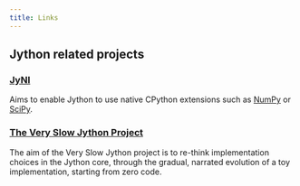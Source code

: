 ```yaml
---
title: Links
---
```

## Jython related projects

### [JyNI](https://jyni.org/)
Aims to enable Jython to use native CPython extensions such as [NumPy](http://www.numpy.org/) or [SciPy](https://www.scipy.org/).

### [The Very Slow Jython Project](https://github.com/jeff5/very-slow-jython)
The aim of the Very Slow Jython project is to re-think implementation choices in the Jython core, through the gradual, narrated evolution of a toy implementation, starting from zero code.
